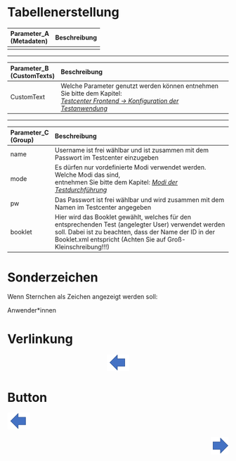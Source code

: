 # Tabellenerstellung

| Parameter_A<br>(Metadaten) |   Beschreibung        |
| :-----------| :--------- |
|             |            |
---
| Parameter_B<br>(CustomTexts)|   Beschreibung        |         
| :-----------| :--------- |
| CustomText | Welche Parameter genutzt werden können entnehmen Sie bitte dem Kapitel:<br> *[Testcenter Frontend -> Konfiguration der Testanwendung](https://github.com/iqb-berlin/iqb-berlin.github.io/wiki/1.2.5-Konfiguration-der-Testdurchf%C3%BChrung)*|
---
| Parameter_C<br>(Group) |   Beschreibung        |
| :-----------| :--------- |
|name| Username ist frei wählbar und ist zusammen mit dem Passwort im Testcenter einzugeben |
|mode| Es dürfen nur vordefinierte Modi verwendet werden. Welche Modi das sind,<br>entnehmen Sie bitte dem Kapitel: *[Modi der Testdurchführung](https://github.com/iqb-berlin/iqb-berlin.github.io/wiki/1.2.4-Modi-der-Testdurchf%C3%BChrung)*|
|pw| Das Passwort ist frei wählbar und wird zusammen mit dem Namen im Testcenter angegeben |
|booklet| Hier wird das Booklet gewählt, welches für den entsprechenden Test (angelegter User) verwendet werden soll. Dabei ist zu beachten, dass der Name der ID in der Booklet.xml entspricht (Achten Sie auf Groß-Kleinschreibung!!!)|

# Sonderzeichen

Wenn Sternchen als Zeichen angezeigt werden soll:

Anwender\*innen

# Verlinkung

<a href="https://github.com/iqb-berlin/iqb-berlin.github.io/wiki/1.1-TBA-Module-Aufbau">
<p align="center"><img src="https://github.com/iqb-berlin/iqb-berlin.github.io/blob/master/assets/Bw_Button.png"/>
</p>
</a>

# Button


<a href="https://github.com/iqb-berlin/iqb-berlin.github.io/wiki/1.1-TBA-Module-Aufbau">
<p align="left"><img src="https://github.com/iqb-berlin/iqb-berlin.github.io/blob/master/assets/Bw_Button.png"/></p>
</a>
<a href="https://github.com/iqb-berlin/iqb-berlin.github.io/wiki/1.1-TBA-Module-Aufbau">
<p align="right"><img src="https://github.com/iqb-berlin/iqb-berlin.github.io/blob/master/assets/Fw_Button.png"/></p>
</a>

<!--
[![Button](https://github.com/iqb-berlin/iqb-berlin.github.io/blob/master/assets/Fw_Button.png)](https://github.com/iqb-berlin/iqb-berlin.github.io/wiki/1.1-TBA-Module-Aufbau)
-->
